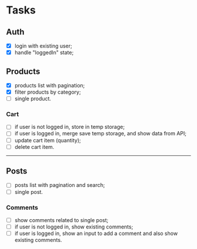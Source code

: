 # Tasks

## Auth

- [x] login with existing user;
- [x] handle "loggedIn" state;

## Products

- [x] products list with pagination;
- [x] filter products by category;
- [ ] single product.

### Cart

- [ ] if user is not logged in, store in temp storage;
- [ ] if user is logged in, merge save temp storage, and show data from API;
- [ ] update cart item (quantity);
- [ ] delete cart item.

---

## Posts

- [ ] posts list with pagination and search;
- [ ] single post.

### Comments

- [ ] show comments related to single post;
- [ ] if user is not logged in, show existing comments;
- [ ] if user is logged in, show an input to add a comment and also show existing comments.
